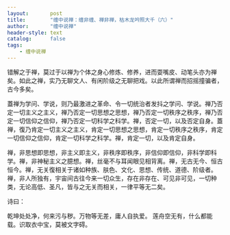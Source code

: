 ```yaml
---
layout:       post
title:        "缠中说禅：缠非缠、禅非禅，枯木龙吟照大千（六）"
author:       "缠中说禅"
header-style: text
catalog:      false
tags:
    - 缠中说禅
---
```


错解之于禅，莫过于以禅为个体之身心修炼、修养，进而耍嘴皮、动笔头亦为禅矣。如此之禅，实乃无聊文人、有闲阶级之无聊把戏。以此所谓禅而招摇撞骗者，古今多矣。

蓋禅为学问、学说，则乃最激进之革命、令一切统治者发抖之学问、学说。禅乃否定一切主义之主义，禅乃否定一切思想之思想，禅乃否定一切秩序之秩序，禅乃否定一切信仰之信仰，禅乃否定一切科学之科学。禅，否定一切，以及否定自身。蓋禅，復乃肯定一切主义之主义，肯定一切思想之思想，肯定一切秩序之秩序，肯定一切信仰之信仰，肯定一切科学之科学。禅，肯定一切，以及肯定自身。

禅，非思想即思想，非主义即主义，非秩序即秩序，非信仰即信仰，非科学即科学。禅，非神秘主义之臆想。禅，丝毫不与耳闻眼见相背离。禅，无古无今、恒古恒今。禅，无关復相关于诸如种族、肤色、文化、思想、传统、道德、阶级者。禅，非人所独有，宇宙间古往今来一切众生，存在非存在、可见非可见，一切种类，无论高低、圣凡，皆与之无关而相关，一律平等无二矣。

诗曰：

乾坤处处净，何来污与秽。万物等无差，庸人自执爱。
莲舟空无有，什么都能载。识取衣中宝，莫被文字碍。
